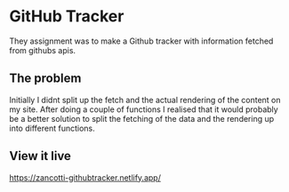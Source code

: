 # GitHub Tracker

They assignment was to make a Github tracker with information fetched from githubs apis.

## The problem

Initially I didnt split up the fetch and the actual rendering of the content on my site. After doing a couple of functions I realised that it would probably be a better solution to split the fetching of the data and the rendering up into different functions.

## View it live

https://zancotti-githubtracker.netlify.app/
